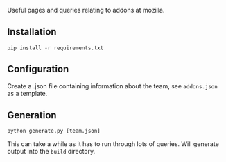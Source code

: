 Useful pages and queries relating to addons at mozilla.

Installation
------------

`pip install -r requirements.txt`

Configuration
-------------

Create a .json file containing information about the team, see `addons.json`
as a template.

Generation
----------

`python generate.py [team.json]`

This can take a while as it has to run through lots of queries. Will generate
output into the `build` directory.
